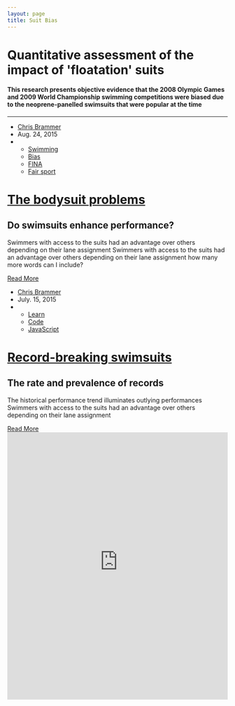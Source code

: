 ```yaml
---
layout: page
title: Suit Bias
---
```


# Quantitative assessment of the impact of 'floatation' suits

#### This research presents objective evidence that the 2008 Olympic Games and 2009 World Championship swimming competitions were biased due to the neoprene-panelled swimsuits that were popular at the time

<hr/>

<div class="blog-card">
	<div class="photo photo1"></div>
	<ul class="details">
		<li class="author"><a href="/about/Brammer">Chris Brammer</a></li>
		<li class="date">Aug. 24, 2015</li>
		<li class="tags">
			<ul>
				<li><a href="#">Swimming</a></li>
				<li><a href="#">Bias</a></li>
				<li><a href="#">FINA</a></li>
				<li><a href="#">Fair sport</a></li>
			</ul>
		</li>
	</ul>
	<div class="description">
		<h1 class="cards-head"><a href="{{ site.url }}/research/suitbias/introduction.html" title="Read more">The bodysuit problems</a></h1>
		<h2>Do swimsuits enhance performance?</h2>
		<p class="summary">Swimmers with access to the suits had an advantage over others depending on their lane assignment Swimmers with access to the suits had an advantage over others depending on their lane assignment how many more words can I include?</p>
		<a href="{{ site.url }}/research/suitbias/introduction.html">Read More</a>
	</div>
</div>
<div class="blog-card alt">
	<div class="photo photo2"></div>
	<ul class="details">
		<li class="author"><a href="/about/Brammer">Chris Brammer</a></li>
		<li class="date">July. 15, 2015</li>
		<li class="tags">
			<ul>
				<li><a href="#">Learn</a></li>
				<li><a href="#">Code</a></li>
				<li><a href="#">JavaScript</a></li>
			</ul>
		</li>
	</ul>
	<div class="description">
		<h1 class="cards-head"><a href="{{ site.url }}/research/suitbias/introduction.html" title="Read more">Record-breaking swimsuits</a></h1>
		<h2>The rate and prevalence of records</h2> <!-- limit to 37 characters -->
		<p class="summary">The historical performance trend illuminates outlying performances Swimmers with access to the suits had an advantage over others depending on their lane assignment </p>
		<a href="{{ site.url }}/research/suitbias/introduction.html">Read More</a>
	</div>
</div>

<!-- 
  <div class="w3-row-padding">
    <div class="w3-third w3-container w3-margin-bottom">
          <article class="card card-blog-entry">
            <header class="card-header">
              <div class="card-media">
              <a href="{{ site.url }}/research/suitbias/introduction.html" title="View more"><img alt="Card image" width="269" height="200" src="/public/images/speedo_lzr.png"></a>
              </div>
            <h1 class="card-title"><a href="{{ site.url }}/research/suitbias/introduction.html" title="View more">1. The problem of performance-enhancing suits</a></h1>
            </header>
            <div class="card-body">
              <div class="card-prose">
                <p>Swimmers with access to the suits had an advantage</p>
              </div>
            </div>
          </article>
    </div>
    <div class="w3-third w3-container w3-margin-bottom">
          <article class="card card-blog-entry">
            <header class="card-header">
              <div class="card-media">
              <a href="{{ site.url }}/research/suitbias/records.html" title="View more"><img alt="Card image" width="672" height="336" src="/public/images/old_suit.jpg"></a>
              </div>
            <h1 class="card-title"><a href="{{ site.url }}/research/suitbias/records.html" title="View more">2. The incidence rate and prevalence of Swimming Records</a></h1>
            </header>
            <div class="card-body">
              <div class="card-prose">
                <p>The historical performance trend illuminates outlying performances</p>
              </div>
            </div>
          </article>
    </div>
  </div>
  
  <div class="w3-row-padding">
    <div class="w3-third w3-container w3-margin-bottom">
          <article class="card card-blog-entry">
            <header class="card-header">
              <div class="card-media">
              <a href="{{ site.url }}/research/suitbias/Japan.html" title="View more"><img alt="Card image" width="672" height="336" src="/public/images/kitajima.jpg"></a>
              </div>
            <h1 class="card-title"><a href="{{ site.url }}/research/suitbias/Japan.html" title="View more">3. The 2008 Japanese Olympic trials and Japan Open</a></h1>
            </header>
            <div class="card-body">
              <div class="card-prose">
                <p>Comparison of performances with and without the suits</p>
              </div>
            </div>
          </article>
    </div>
    <div class="w3-third w3-container w3-margin-bottom">
          <article class="card card-blog-entry">
            <header class="card-header">
              <div class="card-media">
              <a href="{{ site.url }}/research/suitbias/UStrials.html" title="View more"><img alt="Card image" width="269" height="200" src="/public/images/UStrials.jpg"></a>
              </div>
            <h1 class="card-title"><a href="{{ site.url }}/research/suitbias/UStrials.html" title="View more">4. The 2008 USA Swimming Olympic Trials</a></h1>
            </header>
            <div class="card-body">
              <div class="card-prose">
                <p>What happens when the suits are freely available to all competitors?</p>
              </div>
            </div>
          </article>
    </div>
  </div>
<hr>
<br>
-->
<div id="shiny">
	<iframe src="https://humanperformance.shinyapps.io/OlyPred" scrolling="no" style="border: none; width: 100%; height: 610px"></iframe><!--width: inherit ;height: 610px-->
</div>
